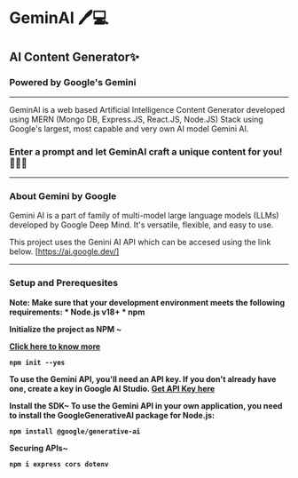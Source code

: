 # GeminAI 🖊️💻
## AI Content Generator✨
### Powered by Google's Gemini
<hr>
GeminAI is a web based Artificial Intelligence Content Generator developed using MERN (Mongo DB, Express.JS, React.JS, Node.JS) Stack using Google's largest, most capable and very own AI model Gemini AI.

### Enter a prompt and let GeminAI craft a unique content for you! 👩🏽‍💻
<hr>

### About Gemini by Google
Gemini AI is a part of family of multi-model large language models (LLMs) developed by Google Deep Mind. It's versatile, flexible, and easy to use.

This project uses the Genini AI API which can be accesed using the link below.
[https://ai.google.dev/]
<hr>

### Setup and Prerequesites

<b>Note: Make sure that your development environment meets the following requirements: * Node.js v18+ * npm <b>

Initialize the project as NPM ~

[Click here to know more](https://www.npmjs.com/)
```
npm init --yes
```

To use the Gemini API, you'll need an API key. If you don't already have one, create a key in Google AI Studio.
[Get API Key here](https://aistudio.google.com/app/apikey)

Install the SDK~
To use the Gemini API in your own application, you need to install the GoogleGenerativeAI package for Node.js:
```
npm install @google/generative-ai
```
Securing APIs~

```
npm i express cors dotenv
```
